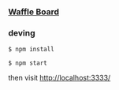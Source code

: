 
### [Waffle Board](https://waffle.io/mmmanyfold/princess-nokia)
### deving

`$ npm install`

`$ npm start`

then visit [http://localhost:3333/](http://localhost:3333/)